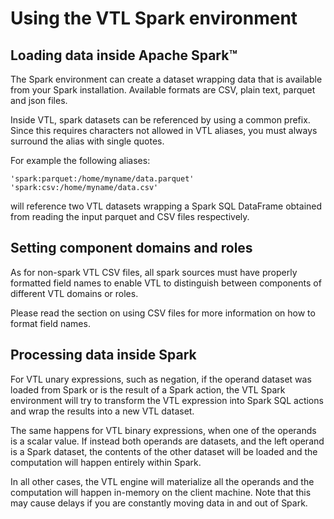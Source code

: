 # Using the VTL Spark environment

## Loading data inside Apache Spark™

The Spark environment can create a dataset wrapping data that is available from your 
Spark installation. Available formats are CSV, plain text, parquet and json files.

Inside VTL, spark datasets can be referenced by using a common prefix. Since this requires
characters not allowed in VTL aliases, you must always surround the alias with single quotes.

For example the following aliases:

```
'spark:parquet:/home/myname/data.parquet'
'spark:csv:/home/myname/data.csv'
```

will reference two VTL datasets wrapping a Spark SQL DataFrame obtained from reading the input 
parquet and CSV files respectively.

## Setting component domains and roles

As for non-spark VTL CSV files, all spark sources must have properly formatted field names
to enable VTL to distinguish between components of different VTL domains or roles.

Please read the section on using CSV files for more information on how to format field names.

## Processing data inside Spark

For VTL unary expressions, such as negation, if the operand dataset was loaded from Spark or 
is the result of a Spark action, the VTL Spark environment will try to transform the VTL 
expression into Spark SQL actions and wrap the results into a new VTL dataset. 

The same happens for VTL binary expressions, when one of the operands is a scalar value. If 
instead both operands are datasets, and the left operand is a Spark dataset, the contents of 
the other dataset will be loaded and the computation will happen entirely within Spark.

In all other cases, the VTL engine will materialize all the operands and the computation 
will happen in-memory on the client machine. Note that this may cause delays if you are 
constantly moving data in and out of Spark.